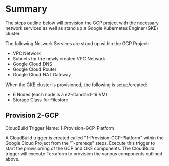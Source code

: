 # Summary
The steps outline below will provision the GCP project with the necessary network services as well as stand up a Google Kubernetes Enginer (GKE) cluster. 

The following Network Services are stood up within the GCP Project:
- VPC Network
- Subnets for the newly created VPC Network
- Google Cloud DNS
- Google Cloud Router
- Google Cloud NAT Gateway

When the GKE cluster is provisioned, the following is setup/created:
- 6 Nodes (each node is a e2-standard-16 VM)
- Storage Class for Filestore

## Provision 2-GCP
CloudBuild Trigger Name: 1-Provision-GCP-Platform

A CloudBuild trigger is created called "1-Provision-GCP-Platform" within the Google Cloud Project from the "1-prereqs" steps. Execute this trigger to start the provisioning of the GCP and GKE components. The CloudBuild trigger will execute Terraform to provision the various components outlined above. 